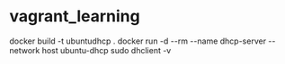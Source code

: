 # vagrant_learning
docker build -t ubuntudhcp .
docker run -d --rm --name dhcp-server --network host ubuntu-dhcp
sudo dhclient -v

